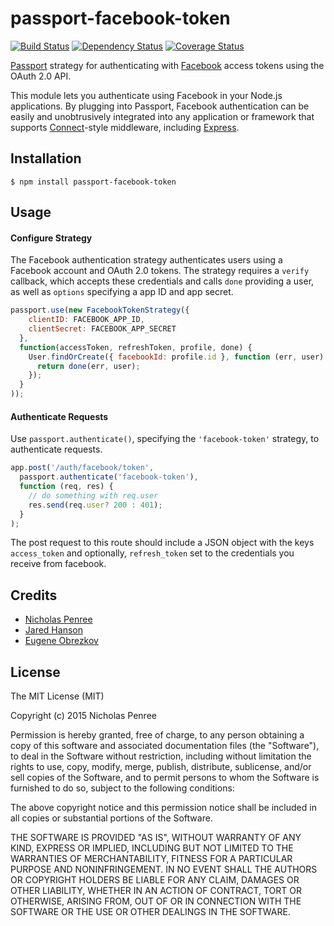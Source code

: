 # passport-facebook-token

[![Build Status](https://travis-ci.org/drudge/passport-facebook-token.svg)](https://travis-ci.org/drudge/passport-facebook-token)
[![Dependency Status](https://david-dm.org/drudge/passport-facebook-token.svg)](https://david-dm.org/drudge/passport-facebook-token)
[![Coverage Status](https://coveralls.io/repos/drudge/passport-facebook-token/badge.svg)](https://coveralls.io/r/drudge/passport-facebook-token)

[Passport](http://passportjs.org/) strategy for authenticating with [Facebook](http://www.facebook.com/)
access tokens using the OAuth 2.0 API.

This module lets you authenticate using Facebook in your Node.js applications.
By plugging into Passport, Facebook authentication can be easily and
unobtrusively integrated into any application or framework that supports
[Connect](http://www.senchalabs.org/connect/)-style middleware, including
[Express](http://expressjs.com/).

## Installation

    $ npm install passport-facebook-token

## Usage

#### Configure Strategy

The Facebook authentication strategy authenticates users using a Facebook
account and OAuth 2.0 tokens.  The strategy requires a `verify` callback, which
accepts these credentials and calls `done` providing a user, as well as
`options` specifying a app ID and app secret.

```js
passport.use(new FacebookTokenStrategy({
    clientID: FACEBOOK_APP_ID,
    clientSecret: FACEBOOK_APP_SECRET
  },
  function(accessToken, refreshToken, profile, done) {
    User.findOrCreate({ facebookId: profile.id }, function (err, user) {
      return done(err, user);
    });
  }
));
```

#### Authenticate Requests

Use `passport.authenticate()`, specifying the `'facebook-token'` strategy, to authenticate requests.

```js
app.post('/auth/facebook/token',
  passport.authenticate('facebook-token'),
  function (req, res) {
    // do something with req.user
    res.send(req.user? 200 : 401);
  }
);
```

The post request to this route should include a JSON object with the keys `access_token` and optionally, `refresh_token` set to the credentials you receive from facebook.

## Credits

  - [Nicholas Penree](http://github.com/drudge)
  - [Jared Hanson](http://github.com/jaredhanson)
  - [Eugene Obrezkov](http://github.com/ghaiklor)

## License

The MIT License (MIT)

Copyright (c) 2015 Nicholas Penree

Permission is hereby granted, free of charge, to any person obtaining a copy
of this software and associated documentation files (the "Software"), to deal
in the Software without restriction, including without limitation the rights
to use, copy, modify, merge, publish, distribute, sublicense, and/or sell
copies of the Software, and to permit persons to whom the Software is
furnished to do so, subject to the following conditions:

The above copyright notice and this permission notice shall be included in all
copies or substantial portions of the Software.

THE SOFTWARE IS PROVIDED "AS IS", WITHOUT WARRANTY OF ANY KIND, EXPRESS OR
IMPLIED, INCLUDING BUT NOT LIMITED TO THE WARRANTIES OF MERCHANTABILITY,
FITNESS FOR A PARTICULAR PURPOSE AND NONINFRINGEMENT. IN NO EVENT SHALL THE
AUTHORS OR COPYRIGHT HOLDERS BE LIABLE FOR ANY CLAIM, DAMAGES OR OTHER
LIABILITY, WHETHER IN AN ACTION OF CONTRACT, TORT OR OTHERWISE, ARISING FROM,
OUT OF OR IN CONNECTION WITH THE SOFTWARE OR THE USE OR OTHER DEALINGS IN THE
SOFTWARE.
